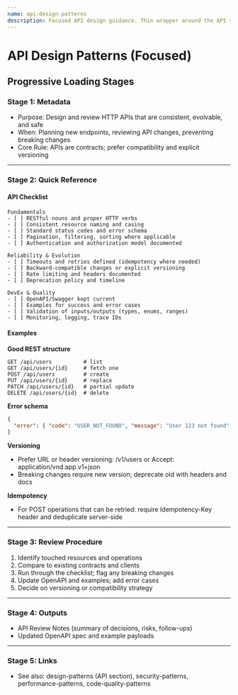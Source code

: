 ```yaml
---
name: api-design-patterns
description: Focused API design guidance. Thin wrapper around the API section of design-patterns with a compact checklist and examples. Used by planning-workflow, planning-design-deployment, and code-reviewer when API contracts are in scope.
---
```


# API Design Patterns (Focused)

## Progressive Loading Stages

### Stage 1: Metadata
- Purpose: Design and review HTTP APIs that are consistent, evolvable, and safe
- When: Planning new endpoints, reviewing API changes, preventing breaking changes
- Core Rule: APIs are contracts; prefer compatibility and explicit versioning

---

### Stage 2: Quick Reference

#### API Checklist
```
Fundamentals
- [ ] RESTful nouns and proper HTTP verbs
- [ ] Consistent resource naming and casing
- [ ] Standard status codes and error schema
- [ ] Pagination, filtering, sorting where applicable
- [ ] Authentication and authorization model documented

Reliability & Evolution
- [ ] Timeouts and retries defined (idempotency where needed)
- [ ] Backward-compatible changes or explicit versioning
- [ ] Rate limiting and headers documented
- [ ] Deprecation policy and timeline

DevEx & Quality
- [ ] OpenAPI/Swagger kept current
- [ ] Examples for success and error cases
- [ ] Validation of inputs/outputs (types, enums, ranges)
- [ ] Monitoring, logging, trace IDs
```

#### Examples
**Good REST structure**
```http
GET /api/users          # list
GET /api/users/{id}     # fetch one
POST /api/users         # create
PUT /api/users/{id}     # replace
PATCH /api/users/{id}   # partial update
DELETE /api/users/{id}  # delete
```

**Error schema**
```json
{
  "error": { "code": "USER_NOT_FOUND", "message": "User 123 not found", "status": 404, "traceId": "..." }
}
```

**Versioning**
- Prefer URL or header versioning: /v1/users or Accept: application/vnd.app.v1+json
- Breaking changes require new version; deprecate old with headers and docs

**Idempotency**
- For POST operations that can be retried: require Idempotency-Key header and deduplicate server-side

---

### Stage 3: Review Procedure
1) Identify touched resources and operations
2) Compare to existing contracts and clients
3) Run through the checklist; flag any breaking changes
4) Update OpenAPI and examples; add error cases
5) Decide on versioning or compatibility strategy

---

### Stage 4: Outputs
- API Review Notes (summary of decisions, risks, follow-ups)
- Updated OpenAPI spec and example payloads

---

### Stage 5: Links
- See also: design-patterns (API section), security-patterns, performance-patterns, code-quality-patterns


